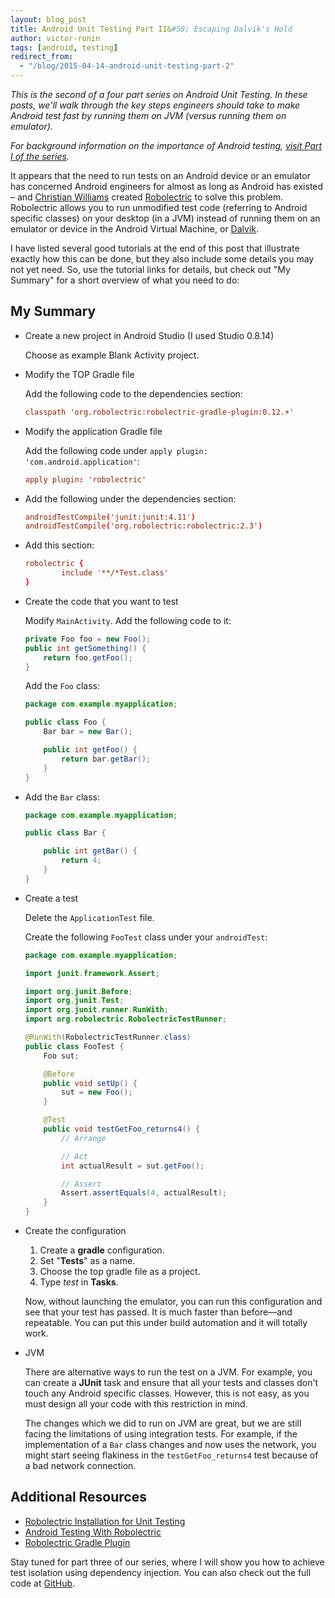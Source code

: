 ```yaml
---
layout: blog_post
title: Android Unit Testing Part II&#58; Escaping Dalvik's Hold
author: victor-ronin
tags: [android, testing]
redirect_from:
  - "/blog/2015-04-14-android-unit-testing-part-2"
---
```

*This is the second of a four part series on Android Unit Testing. In
these posts, we'll walk through the key steps engineers should take
to make Android test fast by running them on JVM (versus running
them on emulator).*

*For background information on the importance of Android testing, [visit Part I of the series](https://www.okta.com/blog/2015/01/android-unit-testing-part-i-what-makes-strong-test-automation/).*

It appears that the need to run tests on an Android device or an
emulator has concerned Android engineers for almost as long as Android
has existed &#x2013; and [Christian Williams](https://www.linkedin.com/pub/christian-williams/8/4/30b) created [Robolectric](http://robolectric.org/) to solve
this problem. Robolectric allows you to run unmodified test code
(referring to Android specific classes) on your desktop (in a JVM)
instead of running them on an emulator or device in the Android
Virtual Machine, or [Dalvik](http://en.wikipedia.org/wiki/Dalvik_%28software%29).

I have listed several good tutorials at the end of this post that
illustrate exactly how this can be done, but they also include some
details you may not yet need. So, use the tutorial links for details,
but check out "My Summary" for a short overview of what you need to
do:

## My Summary

-   Create a new project in Android Studio (I used Studio 0.8.14)

    Choose as example Blank Activity project.
-   Modify the TOP Gradle file

    Add the following code to the dependencies section:

    ~~~ conf
    classpath 'org.robolectric:robolectric-gradle-plugin:0.12.+'
    ~~~
-   Modify the application Gradle file

    Add the following code under `apply plugin: 'com.android.application'`:

    ~~~ conf
    apply plugin: 'robolectric'
    ~~~
-   Add the following under the dependencies section:

    ~~~ conf
    androidTestCompile('junit:junit:4.11')
    androidTestCompile('org.robolectric:robolectric:2.3')
    ~~~

-   Add this section:

    ~~~ conf
    robolectric {
            include '**/*Test.class'
    }
    ~~~
-   Create the code that you want to test

    Modify `MainActivity`. Add the following code to it:

    ~~~ java
    private Foo foo = new Foo();
    public int getSomething() {
        return foo.getFoo();
    }
    ~~~

    Add the `Foo` class:

    ~~~ java
    package com.example.myapplication;

    public class Foo {
        Bar bar = new Bar();

        public int getFoo() {
            return bar.getBar();
        }
    }
    ~~~
-   Add the `Bar` class:

    ~~~ java
    package com.example.myapplication;

    public class Bar {

        public int getBar() {
            return 4;
        }
    }
    ~~~
-   Create a test

    Delete the `ApplicationTest` file.

    Create the following `FooTest` class under your `androidTest`:

    ~~~ java
    package com.example.myapplication;

    import junit.framework.Assert;

    import org.junit.Before;
    import org.junit.Test;
    import org.junit.runner.RunWith;
    import org.robolectric.RobolectricTestRunner;

    @RunWith(RobolectricTestRunner.class)
    public class FooTest {
        Foo sut;

        @Before
        public void setUp() {
            sut = new Foo();
        }

        @Test
        public void testGetFoo_returns4() {
            // Arrange

            // Act
            int actualResult = sut.getFoo();

            // Assert
            Assert.assertEquals(4, actualResult);
        }
    }
    ~~~

-   Create the configuration

    1.  Create a **gradle** configuration.
    2.  Set "**Tests**" as a name.
    3.  Choose the top gradle file as a project.
    4.  Type *test* in **Tasks**.

    Now, without launching the emulator, you can run this configuration
    and see that your test has passed. It is much faster than before—and
    repeatable. You can put this under build automation and it will
    totally work.

-   JVM

    There are alternative ways to run the test on a JVM. For example,
    you can create a **JUnit** task and ensure that all your tests and
    classes don't touch any Android specific classes. However, this is
    not easy, as you must design all your code with this restriction in
    mind.

    The changes which we did to run on JVM are great, but we are still
    facing the limitations of using integration tests. For example, if
    the implementation of a `Bar` class changes and now uses the network,
    you might start seeing flakiness in the `testGetFoo_returns4` test
    because of a bad network connection.

## Additional Resources

- [Robolectric Installation for Unit Testing](https://github.com/codepath/android_guides/wiki/Robolectric-Installation-for-Unit-Testing)
- [Android Testing With Robolectric](http://www.peterfriese.de/android-testing-with-robolectric/)
- [Robolectric Gradle Plugin](https://github.com/robolectric/robolectric-gradle-plugin)

Stay tuned for part three of our series, where I will show you how
to achieve test isolation using dependency injection. You can also
check out the full code at [GitHub](https://github.com/vronin-okta/okta_blog_samples/tree/master/android_unit_testing).
